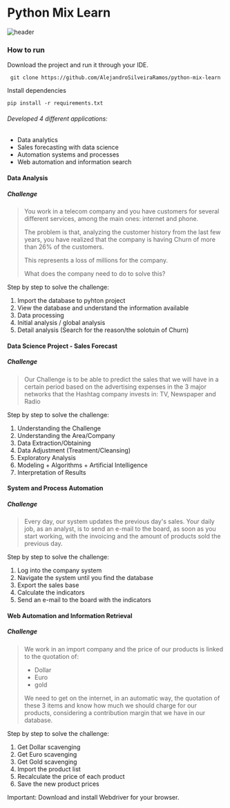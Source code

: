 # Python Mix Learn

![header](https://user-images.githubusercontent.com/67984735/158814815-c9fdd430-5fe0-4c8e-936a-10e59e2e6d5f.png)
### How to run
Download the project and run it through your IDE.
```
 git clone https://github.com/AlejandroSilveiraRamos/python-mix-learn
```
Install dependencies
```
pip install -r requirements.txt
```
###### Developed 4 different applications: 

-  Data analytics
-  Sales forecasting with data science
-  Automation systems and processes 
-  Web automation and information search

#### Data Analysis
##### Challenge

>You work in a telecom company and you have customers for several different services, among the main ones: internet and phone.
>
>The problem is that, analyzing the customer history from the last few years, you have realized that the company is having Churn of more than 26% of the customers.
>
>This represents a loss of millions for the company.
>
>What does the company need to do to solve this?

Step by step to solve the challenge:
  
 1. Import the database to pyhton project
 2. View the database and understand the information available 
 3. Data processing
 4. Initial analysis / global analysis
 5. Detail analysis (Search for the reason/the solotuin of Churn)

#### Data Science Project - Sales Forecast
##### Challenge

>Our Challenge is to be able to predict the sales that we will have in a certain period based on the advertising expenses in the 3 major networks that the Hashtag company invests in: TV, Newspaper and Radio

Step by step to solve the challenge:

 1. Understanding the Challenge
 2. Understanding the Area/Company
 3. Data Extraction/Obtaining
 4. Data Adjustment (Treatment/Cleansing)
 5. Exploratory Analysis
 6. Modeling + Algorithms + Artificial Intelligence
 7. Interpretation of Results

#### System and Process Automation
##### Challenge

>Every day, our system updates the previous day's sales. Your daily job, as an analyst, is to send an e-mail to the board, as soon as you start working, with the invoicing and the amount of products sold the previous day.

Step by step to solve the challenge:

  1. Log into the company system 
  2. Navigate the system until you find the database
  3. Export the sales base
  4. Calculate the indicators 
  5. Send an e-mail to the board with the indicators


#### Web Automation and Information Retrieval
##### Challenge

>We work in an import company and the price of our products is linked to the quotation of:
>
> - Dollar
> - Euro
> - gold
> 
>We need to get on the internet, in an automatic way, the quotation of these 3 items and know how much we should charge for our products, considering a contribution margin that we have in our database.

Step by step to solve the challenge:

  1. Get Dollar scavenging
  2. Get Euro scavenging
  3. Get Gold scavenging
  4. Import the product list
  5. Recalculate the price of each product
  6. Save the new product prices

Important: Download and install Webdriver for your browser.


  
